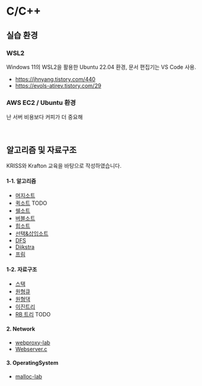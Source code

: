 # C/C++
## 실습 환경
### WSL2
Windows 11의 WSL2을 활용한 Ubuntu 22.04 환경, 문서 편집기는 VS Code 사용.
- https://jhnyang.tistory.com/440
- https://evols-atirev.tistory.com/29
### AWS EC2 / Ubuntu 환경

난 서버 비용보다 커피가 더 중요해

</br>

## 알고리즘 및 자료구조
KRISS와 Krafton 교육을 바탕으로 작성하였습니다.

#### 1-1. 알고리즘
- [머지소트](./1-1.%20Algorithm/MergeSort.cpp)
- [퀵소트](./1-1.%20Algorithm/QuickSort.cpp) TODO
- [쉘소트](./1-1.%20Algorithm/ShellSort.cpp)
- [버블소트](./1-1.%20Algorithm/BubbleSort.cpp)
- [힙소트](./1-1.%20Algorithm/HeapSort.cpp)
- [선택&삽입소트](./1-1.%20Algorithm/Selection&InsertSort.cpp)
- [DFS](./1-1.%20Algorithm/DFS.cpp)
- [Dijkstra](./1-1.%20Algorithm/Dijkstra.cpp)
- [프림](./1-1.%20Algorithm/Prim.cpp)

#### 1-2. 자료구조
- [스택](./1-2.%20Data%20Structure/Stack.cpp)
- [원형큐](./1-2.%20Data%20Structure/CircularQueue.cpp)
- [원형댁](./1-2.%20Data%20Structure/CircularDeque.cpp)
- [이진트리](./1-2.%20Data%20Structure/BinaryTree.cpp)
- [RB 트리](./1-2.%20Data%20Structure/rbtree-lab/) TODO

#### 2. Network
- [webproxy-lab](./2.%20Network/webproxy-lab/)
- [Webserver.c](./2.%20Network/Webserver.c)

#### 3. OperatingSystem
- [malloc-lab](./3.%20OperatingSystem/malloc-lab/)
